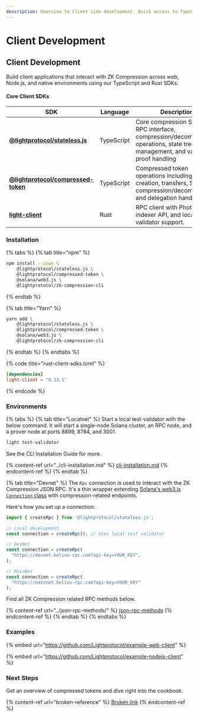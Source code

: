 ```yaml
---
description: Overview to Client side development. Quick access to TypeScript and Rust SDKs.
---
```


# Client Development

## Client Development

Build client applications that interact with ZK Compression across web, Node.js, and native environments using our TypeScript and Rust SDKs.

#### Core Client SDKs <a href="#client-side-sdks" id="client-side-sdks"></a>

<table><thead><tr><th width="200">SDK</th><th width="120">Language</th><th>Description</th></tr></thead><tbody><tr><td><a href="https://www.npmjs.com/package/@lightprotocol/stateless.js"><strong>@lightprotocol/stateless.js</strong></a></td><td>TypeScript</td><td>Core compression SDK with RPC interface, compression/decompression operations, state tree management, and validity proof handling</td></tr><tr><td><a href="https://www.npmjs.com/package/@lightprotocol/compressed-token"><strong>@lightprotocol/compressed-token</strong></a></td><td>TypeScript</td><td>Compressed token operations including mint creation, transfers, SPL compression/decompression, and delegation handling</td></tr><tr><td><a href="https://github.com/Lightprotocol/light-protocol/tree/main/sdk-libs/client"><strong>light-client</strong></a></td><td>Rust</td><td>RPC client with Photon indexer API, and local test validator support.</td></tr></tbody></table>

### Installation

{% tabs %}
{% tab title="npm" %}
```sh
npm install --save \
    @lightprotocol/stateless.js \
    @lightprotocol/compressed-token \
    @solana/web3.js \
    @lightprotocol/zk-compression-cli
```
{% endtab %}

{% tab title="Yarn" %}
```sh
yarn add \
    @lightprotocol/stateless.js \
    @lightprotocol/compressed-token \
    @solana/web3.js \
    @lightprotocol/zk-compression-cli
```
{% endtab %}
{% endtabs %}

{% code title="rust-client-sdks.toml" %}
```toml
[dependencies]
light-client = "0.13.1" 
```
{% endcode %}

### Environments

{% tabs %}
{% tab title="Localnet" %}
Start a local test-validator with the below command. It will start a single-node Solana cluster, an RPC node, and a prover node at ports 8899, 8784, and 3001.

```bash
light test-validator 
```

See the CLI Installation Guide for more.

{% content-ref url="../cli-installation.md" %}
[cli-installation.md](../cli-installation.md)
{% endcontent-ref %}
{% endtab %}

{% tab title="Devnet" %}
The `Rpc` connection is used to interact with the ZK Compression JSON RPC. It's a thin wrapper extending [Solana's web3.js `Connection` class](https://solana-labs.github.io/solana-web3.js/classes/Connection.html) with compression-related endpoints.

Here's how you set up a connection:

```typescript
import { createRpc } from '@lightprotocol/stateless.js';

// Local development
const connection = createRpc(); // Uses local test validator

// DevNet
const connection = createRpc(
  "https://devnet.helius-rpc.com?api-key=YOUR_KEY",
);

// MainNet
const connection = createRpc(
  "https://mainnet.helius-rpc.com?api-key=YOUR_KEY"  
);
```

Find all ZK Compression related RPC methods below.

{% content-ref url="../json-rpc-methods/" %}
[json-rpc-methods](../json-rpc-methods/)
{% endcontent-ref %}
{% endtab %}
{% endtabs %}

### Examples

{% embed url="https://github.com/Lightprotocol/example-web-client" %}

{% embed url="https://github.com/Lightprotocol/example-nodejs-client" %}

### Next Steps

Get an overview of compressed tokens and dive right into the cookbook.

{% content-ref url="broken-reference" %}
[Broken link](broken-reference)
{% endcontent-ref %}
